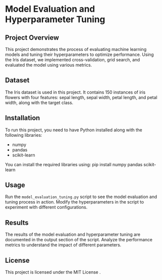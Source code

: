 # Model Evaluation and Hyperparameter Tuning

## Project Overview
This project demonstrates the process of evaluating machine learning models and tuning their hyperparameters to optimize performance. Using the Iris dataset, we implemented cross-validation, grid search, and evaluated the model using various metrics.

## Dataset
The Iris dataset is used in this project. It contains 150 instances of iris flowers with four features: sepal length, sepal width, petal length, and petal width, along with the target class.

## Installation
To run this project, you need to have Python installed along with the following libraries:
- numpy
- pandas
- scikit-learn

You can install the required libraries using:
 pip install numpy pandas scikit-learn

## Usage
Run the `model_evaluation_tuning.py` script to see the model evaluation and tuning process in action. Modify the hyperparameters in the script to experiment with different configurations.

## Results
The results of the model evaluation and hyperparameter tuning are documented in the output section of the script. Analyze the performance metrics to understand the impact of different parameters.

## License
This project is licensed under the MIT License .
